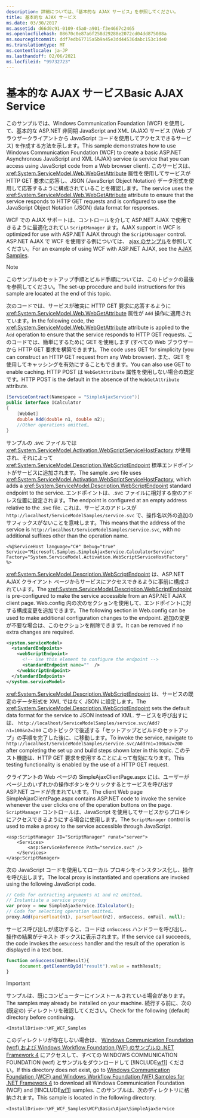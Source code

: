 ```yaml
---
description: 詳細については、「基本的な AJAX サービス」を参照してください。
title: 基本的な AJAX サービス
ms.date: 03/30/2017
ms.assetid: d66d0c91-0109-45a0-a901-f3e4667c2465
ms.openlocfilehash: 08670c0e87a6f258d29288e2072cd04dd875088a
ms.sourcegitcommit: ddf7edb67715a5b9a45e3dd44536dabc153c1de0
ms.translationtype: MT
ms.contentlocale: ja-JP
ms.lasthandoff: 02/06/2021
ms.locfileid: "99732723"
---
```

# <a name="basic-ajax-service"></a><span data-ttu-id="92e1e-103">基本的な AJAX サービス</span><span class="sxs-lookup"><span data-stu-id="92e1e-103">Basic AJAX Service</span></span>

<span data-ttu-id="92e1e-104">このサンプルでは、Windows Communication Foundation (WCF) を使用して、基本的な ASP.NET 非同期 JavaScript and XML (AJAX) サービス (Web ブラウザークライアントから JavaScript コードを使用してアクセスできるサービス) を作成する方法を示します。</span><span class="sxs-lookup"><span data-stu-id="92e1e-104">This sample demonstrates how to use Windows Communication Foundation (WCF) to create a basic ASP.NET Asynchronous JavaScript and XML (AJAX) service (a service that you can access using JavaScript code from a Web browser client).</span></span> <span data-ttu-id="92e1e-105">このサービスは、<xref:System.ServiceModel.Web.WebGetAttribute> 属性を使用してサービスが HTTP GET 要求に応答し、JSON (JavaScript Object Notation) データ形式を使用して応答するように構成されていることを確認します。</span><span class="sxs-lookup"><span data-stu-id="92e1e-105">The service uses the <xref:System.ServiceModel.Web.WebGetAttribute> attribute to ensure that the service responds to HTTP GET requests and is configured to use the JavaScript Object Notation (JSON) data format for responses.</span></span>

<span data-ttu-id="92e1e-106">WCF での AJAX サポートは、コントロールを介して ASP.NET AJAX で使用できるように最適化されてい `ScriptManager` ます。</span><span class="sxs-lookup"><span data-stu-id="92e1e-106">AJAX support in WCF is optimized for use with ASP.NET AJAX through the `ScriptManager` control.</span></span> <span data-ttu-id="92e1e-107">ASP.NET AJAX で WCF を使用する例については、 [ajax のサンプル](ajax.md)を参照してください。</span><span class="sxs-lookup"><span data-stu-id="92e1e-107">For an example of using WCF with ASP.NET AJAX, see the [AJAX Samples](ajax.md).</span></span>

> [!NOTE]
> <span data-ttu-id="92e1e-108">このサンプルのセットアップ手順とビルド手順については、このトピックの最後を参照してください。</span><span class="sxs-lookup"><span data-stu-id="92e1e-108">The set-up procedure and build instructions for this sample are located at the end of this topic.</span></span>

<span data-ttu-id="92e1e-109">次のコードでは、サービスが確実に HTTP GET 要求に応答するように <xref:System.ServiceModel.Web.WebGetAttribute> 属性が `Add` 操作に適用されています。</span><span class="sxs-lookup"><span data-stu-id="92e1e-109">In the following code, the <xref:System.ServiceModel.Web.WebGetAttribute> attribute is applied to the `Add` operation to ensure that the service responds to HTTP GET requests.</span></span> <span data-ttu-id="92e1e-110">このコードでは、簡単にするために GET を使用します (すべての Web ブラウザーから HTTP GET 要求を構築できます)。</span><span class="sxs-lookup"><span data-stu-id="92e1e-110">The code uses GET for simplicity (you can construct an HTTP GET request from any Web browser).</span></span> <span data-ttu-id="92e1e-111">また、GET を使用してキャッシングを有効にすることもできます。</span><span class="sxs-lookup"><span data-stu-id="92e1e-111">You can also use GET to enable caching.</span></span> <span data-ttu-id="92e1e-112">HTTP POST は `WebGetAttribute` 属性を使用しない場合の既定です。</span><span class="sxs-lookup"><span data-stu-id="92e1e-112">HTTP POST is the default in the absence of the `WebGetAttribute` attribute.</span></span>

```csharp
[ServiceContract(Namespace = "SimpleAjaxService")]
public interface ICalculator
{
    [WebGet]
    double Add(double n1, double n2);
    //Other operations omitted…
}
```

<span data-ttu-id="92e1e-113">サンプルの .svc ファイルでは <xref:System.ServiceModel.Activation.WebScriptServiceHostFactory> が使用され、それによって <xref:System.ServiceModel.Description.WebScriptEndpoint> 標準エンドポイントがサービスに追加されます。</span><span class="sxs-lookup"><span data-stu-id="92e1e-113">The sample .svc file uses <xref:System.ServiceModel.Activation.WebScriptServiceHostFactory>, which adds a <xref:System.ServiceModel.Description.WebScriptEndpoint> standard endpoint to the service.</span></span> <span data-ttu-id="92e1e-114">エンドポイントは、.svc ファイルに相対する空のアドレス位置に設定されます。</span><span class="sxs-lookup"><span data-stu-id="92e1e-114">The endpoint is configured at an empty address relative to the .svc file.</span></span> <span data-ttu-id="92e1e-115">これは、サービスのアドレスが `http://localhost/ServiceModelSamples/service.svc` で、操作名以外の追加のサフィックスがないことを意味します。</span><span class="sxs-lookup"><span data-stu-id="92e1e-115">This means that the address of the service is `http://localhost/ServiceModelSamples/service.svc`, with no additional suffixes other than the operation name.</span></span>

`<%@ServiceHost language="C#" Debug="true" Service="Microsoft.Samples.SimpleAjaxService.CalculatorService" Factory="System.ServiceModel.Activation.WebScriptServiceHostFactory" %>`

<span data-ttu-id="92e1e-116"><xref:System.ServiceModel.Description.WebScriptEndpoint> は、ASP.NET AJAX クライアント ページからサービスにアクセスできるように事前に構成されています。</span><span class="sxs-lookup"><span data-stu-id="92e1e-116">The <xref:System.ServiceModel.Description.WebScriptEndpoint> is pre-configured to make the service accessible from an ASP.NET AJAX client page.</span></span> <span data-ttu-id="92e1e-117">Web.config 内の次のセクションを使用して、エンドポイントに対する構成変更を追加できます。</span><span class="sxs-lookup"><span data-stu-id="92e1e-117">The following section in Web.config can be used to make additional configuration changes to the endpoint.</span></span> <span data-ttu-id="92e1e-118">追加の変更が不要な場合は、このセクションを削除できます。</span><span class="sxs-lookup"><span data-stu-id="92e1e-118">It can be removed if no extra changes are required.</span></span>

```xml
<system.serviceModel>
  <standardEndpoints>
    <webScriptEndpoint>
      <!-- Use this element to configure the endpoint -->
      <standardEndpoint name=""  />
    </webScriptEndpoint>
  </standardEndpoints>
</system.serviceModel>
```

<span data-ttu-id="92e1e-119"><xref:System.ServiceModel.Description.WebScriptEndpoint> は、サービスの既定のデータ形式を XML ではなく JSON に設定します。</span><span class="sxs-lookup"><span data-stu-id="92e1e-119">The <xref:System.ServiceModel.Description.WebScriptEndpoint> sets the default data format for the service to JSON instead of XML.</span></span> <span data-ttu-id="92e1e-120">サービスを呼び出すには、 `http://localhost/ServiceModelSamples/service.svc/Add?n1=100&n2=200` このトピックで後述する「セットアップとビルドのセットアップ」の手順を完了した後に、に移動します。</span><span class="sxs-lookup"><span data-stu-id="92e1e-120">To invoke the service, navigate to `http://localhost/ServiceModelSamples/service.svc/Add?n1=100&n2=200` after completing the set up and build steps shown later in this topic.</span></span> <span data-ttu-id="92e1e-121">このテスト機能は、HTTP GET 要求を使用することによって有効になります。</span><span class="sxs-lookup"><span data-stu-id="92e1e-121">This testing functionality is enabled by the use of a HTTP GET request.</span></span>

<span data-ttu-id="92e1e-122">クライアントの Web ページの SimpleAjaxClientPage.aspx には、ユーザーがページ上のいずれかの操作ボタンをクリックするとサービスを呼び出す ASP.NET コードが含まれています。</span><span class="sxs-lookup"><span data-stu-id="92e1e-122">The client Web page SimpleAjaxClientPage.aspx contains ASP.NET code to invoke the service whenever the user clicks one of the operation buttons on the page.</span></span> <span data-ttu-id="92e1e-123">`ScriptManager` コントロールは、JavaScript を使用してサービスからプロキシにアクセスできるようにする場合に使用します。</span><span class="sxs-lookup"><span data-stu-id="92e1e-123">The `ScriptManager` control is used to make a proxy to the service accessible through JavaScript.</span></span>

```aspx-csharp
<asp:ScriptManager ID="ScriptManager" runat="server">
    <Services>
        <asp:ServiceReference Path="service.svc" />
    </Services>
</asp:ScriptManager>
```

<span data-ttu-id="92e1e-124">次の JavaScript コードを使用してローカル プロキシをインスタンス化し、操作を呼び出します。</span><span class="sxs-lookup"><span data-stu-id="92e1e-124">The local proxy is instantiated and operations are invoked using the following JavaScript code.</span></span>

```javascript
// Code for extracting arguments n1 and n2 omitted…
// Instantiate a service proxy
var proxy = new SimpleAjaxService.ICalculator();
// Code for selecting operation omitted…
proxy.Add(parseFloat(n1), parseFloat(n2), onSuccess, onFail, null);
```

<span data-ttu-id="92e1e-125">サービス呼び出しが成功すると、コードは `onSuccess` ハンドラーを呼び出し、操作の結果がテキスト ボックスに表示されます。</span><span class="sxs-lookup"><span data-stu-id="92e1e-125">If the service call succeeds, the code invokes the `onSuccess` handler and the result of the operation is displayed in a text box.</span></span>

```javascript
function onSuccess(mathResult){
     document.getElementById("result").value = mathResult;
}
```

> [!IMPORTANT]
> <span data-ttu-id="92e1e-126">サンプルは、既にコンピューターにインストールされている場合があります。</span><span class="sxs-lookup"><span data-stu-id="92e1e-126">The samples may already be installed on your machine.</span></span> <span data-ttu-id="92e1e-127">続行する前に、次の (既定の) ディレクトリを確認してください。</span><span class="sxs-lookup"><span data-stu-id="92e1e-127">Check for the following (default) directory before continuing.</span></span>
>
> `<InstallDrive>:\WF_WCF_Samples`
>
> <span data-ttu-id="92e1e-128">このディレクトリが存在しない場合は、 [Windows Communication Foundation (wcf) および Windows Workflow Foundation (WF) のサンプルの .NET Framework 4](https://www.microsoft.com/download/details.aspx?id=21459) にアクセスして、すべての WINDOWS COMMUNICATION FOUNDATION (wcf) とサンプルをダウンロードして [!INCLUDE[wf1](../../../../includes/wf1-md.md)] ください。</span><span class="sxs-lookup"><span data-stu-id="92e1e-128">If this directory does not exist, go to [Windows Communication Foundation (WCF) and Windows Workflow Foundation (WF) Samples for .NET Framework 4](https://www.microsoft.com/download/details.aspx?id=21459) to download all Windows Communication Foundation (WCF) and [!INCLUDE[wf1](../../../../includes/wf1-md.md)] samples.</span></span> <span data-ttu-id="92e1e-129">このサンプルは、次のディレクトリに格納されます。</span><span class="sxs-lookup"><span data-stu-id="92e1e-129">This sample is located in the following directory.</span></span>
>
> `<InstallDrive>:\WF_WCF_Samples\WCF\Basic\Ajax\SimpleAjaxService`
